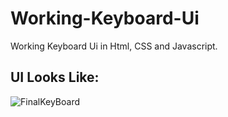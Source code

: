 # Working-Keyboard-Ui
Working Keyboard Ui in Html, CSS and Javascript.


## UI Looks Like:


![FinalKeyBoard](https://user-images.githubusercontent.com/87481819/198034322-66f1e0bb-292a-485b-9690-0ca94a17b1ea.png)
